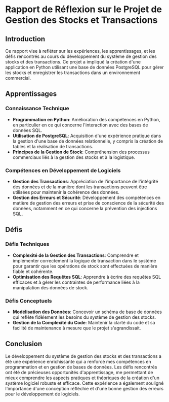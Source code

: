 # Rapport de Réflexion sur le Projet de Gestion des Stocks et Transactions

## Introduction

Ce rapport vise à refléter sur les expériences, les apprentissages, et les défis rencontrés au cours du développement du système de gestion des stocks et des transactions. Ce projet a impliqué la création d'une application en Python utilisant une base de données PostgreSQL pour gérer les stocks et enregistrer les transactions dans un environnement commercial.

## Apprentissages

### Connaissance Technique
- **Programmation en Python**: Amélioration des compétences en Python, en particulier en ce qui concerne l'interaction avec des bases de données SQL.
- **Utilisation de PostgreSQL**: Acquisition d'une expérience pratique dans la gestion d'une base de données relationnelle, y compris la création de tables et la réalisation de transactions.
- **Principes de la Gestion de Stock**: Compréhension des processus commerciaux liés à la gestion des stocks et à la logistique.

### Compétences en Développement de Logiciels
- **Gestion des Transactions**: Appréciation de l'importance de l'intégrité des données et de la manière dont les transactions peuvent être utilisées pour maintenir la cohérence des données.
- **Gestion des Erreurs et Sécurité**: Développement des compétences en matière de gestion des erreurs et prise de conscience de la sécurité des données, notamment en ce qui concerne la prévention des injections SQL.

## Défis

### Défis Techniques
- **Complexité de la Gestion des Transactions**: Comprendre et implémenter correctement la logique de transaction dans le système pour garantir que les opérations de stock sont effectuées de manière fiable et cohérente.
- **Optimisation des Requêtes SQL**: Apprendre à écrire des requêtes SQL efficaces et à gérer les contraintes de performance liées à la manipulation des données de stock.

### Défis Conceptuels
- **Modélisation des Données**: Concevoir un schéma de base de données qui reflète fidèlement les besoins du système de gestion des stocks.
- **Gestion de la Complexité du Code**: Maintenir la clarté du code et sa facilité de maintenance à mesure que le projet s'agrandissait.

## Conclusion

Le développement du système de gestion des stocks et des transactions a été une expérience enrichissante qui a renforcé mes compétences en programmation et en gestion de bases de données. Les défis rencontrés ont été de précieuses opportunités d'apprentissage, me permettant de mieux comprendre les aspects pratiques et théoriques de la création d'un système logiciel robuste et efficace. Cette expérience a également souligné l'importance d'une conception réfléchie et d'une bonne gestion des erreurs pour le développement de logiciels.